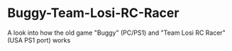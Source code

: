# Buggy-Team-Losi-RC-Racer
A look into how the old game "Buggy" (PC/PS1) and "Team Losi RC Racer" (USA PS1 port) works
